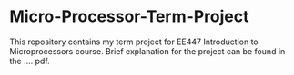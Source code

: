 # Micro-Processor-Term-Project

This repository contains my term project for EE447 Introduction to Microprocessors course. 
Brief explanation for the project can be found in the .... pdf. 
